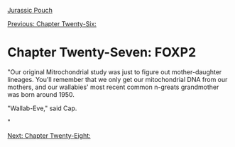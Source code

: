 [Jurassic Pouch](README.md)

[Previous: Chapter Twenty-Six: ](ch26.md) 

# Chapter Twenty-Seven: FOXP2

"Our original Mitrochondrial study was just to figure out mother-daughter lineages. You'll remember that we only get our mitochondrial DNA from our mothers, and our wallabies' most recent common n-greats grandmother was born around 1950.

"Wallab-Eve," said Cap.

"

[Next: Chapter Twenty-Eight: ](ch28.md) 

